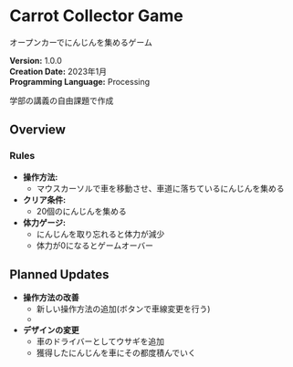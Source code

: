 # Carrot Collector Game

オープンカーでにんじんを集めるゲーム

**Version:** 1.0.0  
**Creation Date:** 2023年1月  
**Programming Language:** Processing  

学部の講義の自由課題で作成

## Overview

### Rules
- **操作方法:**
  - マウスカーソルで車を移動させ、車道に落ちているにんじんを集める  
- **クリア条件:**
  - 20個のにんじんを集める  
- **体力ゲージ:**
  - にんじんを取り忘れると体力が減少  
  - 体力が0になるとゲームオーバー  

## Planned Updates

- **操作方法の改善**
  - 新しい操作方法の追加(ボタンで車線変更を行う)
  - 
- **デザインの変更**
  - 車のドライバーとしてウサギを追加  
  - 獲得したにんじんを車にその都度積んでいく

